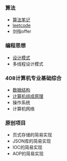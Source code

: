 ### 算法

* [算法笔记](算法/算法笔记/README.md)
* [leetcode](算法/leetcode/README.md)
* 剑指offer


### 编程思想

* [设计模式](编程思想/设计模式/README.md)
* 多线程设计模式


### 408计算机专业基础综合

* [数据结构](考研408/数据结构/README.md)
* [计算机组成原理](考研408/计算机组成原理/README.md)
* 操作系统
* 计算机网络

### 原创项目

* 页式存储的简易实现
* JSON库的简易实现
* IOC的简易实现
* AOP的简易实现

